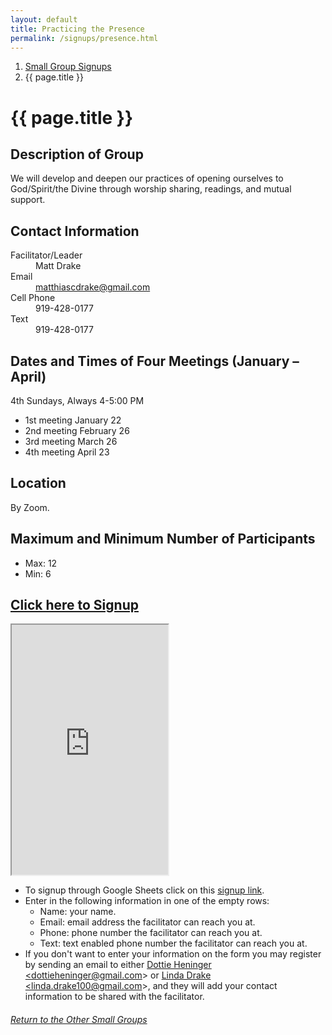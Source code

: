 ```yaml
---
layout: default
title: Practicing the Presence
permalink: /signups/presence.html
---
```

<nav aria-label="breadcrumb">
  <ol class="breadcrumb">
      <li class="breadcrumb-item"><a class="noIcon" href="{{ site.baseurl }}/small-groups.html">Small Group Signups</a></li>
      <li class="breadcrumb-item active" aria-current="page">{{ page.title }}</li>
  </ol>
</nav>

# {{ page.title }}

## Description of Group

We will develop and deepen our practices of opening ourselves to God/Spirit/the
Divine through worship sharing, readings, and mutual support.

## Contact Information
<dl> 
  <dt>Facilitator/Leader</dt>
  <dd>Matt Drake</dd>
  <dt>Email</dt>
  <dd><a href="mailto:matthiascdrake@gmail.com">matthiascdrake@gmail.com</a></dd>
  <dt>Cell Phone</dt>
  <dd>919-428-0177</dd>
  <dt>Text</dt>
  <dd>919-428-0177</dd>
</dl>

## Dates and Times of Four Meetings (January – April)
4th Sundays, Always 4-5:00 PM

- 1st meeting January 22 
- 2nd meeting February 26
- 3rd meeting March 26  
- 4th meeting April 23

## Location
By Zoom.

## Maximum and Minimum Number of Participants
- Max: 12
- Min: 6

## [Click here to Signup](https://docs.google.com/spreadsheets/d/1cNYXLZta0Ek2l2SpKW7OWhVIaRG5DXDuXSzi3uSjjTo/edit?usp=sharing)

<div>
  <iframe src="https://docs.google.com/spreadsheets/d/e/2PACX-1vSGZG7FFKR-jBmwjNHZccN2-xsix9HBL0blSZsUteKjmuQgzREYAQtdv4oTuRyAQ-I4cHTv0nRz4iLA/pubhtml?gid=198606566&amp;single=true&amp;widget=true&amp;headers=false&amp;range=A2:B15"
  width="250px"
  height="400px">
</iframe>
</div>

- To signup through Google Sheets click on this [signup link](https://docs.google.com/spreadsheets/d/1cNYXLZta0Ek2l2SpKW7OWhVIaRG5DXDuXSzi3uSjjTo/edit?usp=sharing).
- Enter in the following information in one of the empty rows:
  - Name: your name.
  - Email: email address the facilitator can reach you at.
  - Phone: phone number the facilitator can reach you at.
  - Text: text enabled phone number the facilitator can reach you at.
- If you don't want to enter your information on the form you may register by 
  sending an email to either <a href='mailto:dottieheninger@gmail.com'>Dottie Heninger &lt;dottieheninger@gmail.com&gt;</a> or 
  <a href='mailto:linda.drake100@gmail.com'>Linda Drake &lt;linda.drake100@gmail.com&gt;</a>, and they will add 
  your contact information to be shared with the facilitator.

<div class="text-center">
  <h6><a href="{{ site.baseurl }}/small-groups.html">Return to the Other Small Groups</a></h6>
</div>
